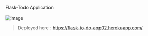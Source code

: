 Flask-Todo Application <br><br>
![image](https://user-images.githubusercontent.com/56781923/119238062-e4ce2580-bb5d-11eb-81c0-e7a69bb089c6.png)

>Deployed here : https://flask-to-do-app02.herokuapp.com/
